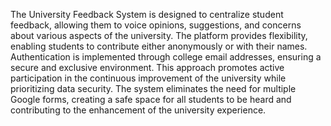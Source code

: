 The University Feedback System is designed to centralize student feedback, allowing them to voice opinions, suggestions,
and concerns about various aspects of the university. The platform provides flexibility, enabling students to contribute
either anonymously or with their names. Authentication is implemented through college email addresses, ensuring a
secure and exclusive environment. This approach promotes active participation in the continuous improvement of the
university while prioritizing data security. The system eliminates the need for multiple Google forms, creating a safe
space for all students to be heard and contributing to the enhancement of the university experience.
